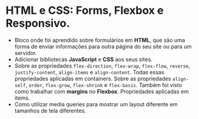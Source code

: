 # HTML e CSS: Forms, Flexbox e Responsivo.

- Bloco onde foi aprendido sobre formulários em **HTML**, que são uma forma de enviar informações para outra página do seu site ou para um servidor.
- Adicionar bibliotecas **JavaScript** e **CSS** aos seus sites.
- Sobre as propriedades `flex-direction`, `flex-wrap`, `flex-flow`, `reverse`, `justify-content`, `align-items` e `align-content`. Todas essas propriedades aplicadas em containers.
Sobre as propriedades `align-self`, `order`, `flex-grow`, `flex-shrink` e `flex-basis`. Também foi visto como trabalhar com **margins** no **Flexbox**. Propriedades aplicadas em items.
- Como utilizar media queries para mostrar um layout diferente em tamanhos de tela diferentes.
